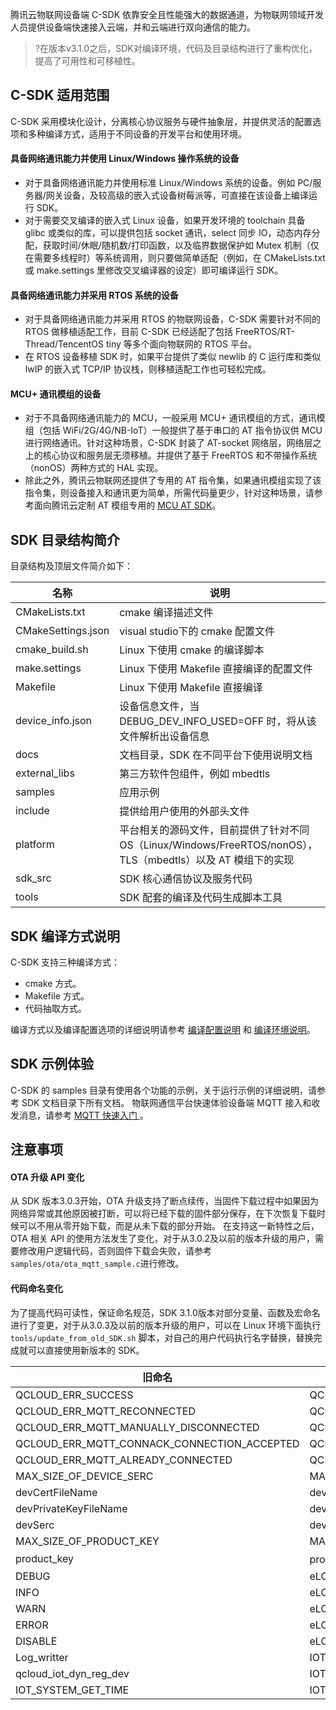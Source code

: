 腾讯云物联网设备端 C-SDK 依靠安全且性能强大的数据通道，为物联网领域开发人员提供设备端快速接入云端，并和云端进行双向通信的能力。

>?在版本v3.1.0之后，SDK对编译环境，代码及目录结构进行了重构优化，提高了可用性和可移植性。 

## C-SDK 适用范围
C-SDK 采用模块化设计，分离核心协议服务与硬件抽象层，并提供灵活的配置选项和多种编译方式，适用于不同设备的开发平台和使用环境。

#### 具备网络通讯能力并使用 Linux/Windows 操作系统的设备

- 对于具备网络通讯能力并使用标准 Linux/Windows 系统的设备。例如 PC/服务器/网关设备，及较高级的嵌入式设备树莓派等，可直接在该设备上编译运行 SDK。
- 对于需要交叉编译的嵌入式 Linux 设备，如果开发环境的 toolchain 具备 glibc 或类似的库，可以提供包括 socket 通讯，select 同步 IO，动态内存分配，获取时间/休眠/随机数/打印函数，以及临界数据保护如 Mutex 机制（仅在需要多线程时）等系统调用，则只要做简单适配（例如，在 CMakeLists.txt 或 make.settings 里修改交叉编译器的设定）即可编译运行 SDK。

#### 具备网络通讯能力并采用 RTOS 系统的设备
- 对于具备网络通讯能力并采用 RTOS 的物联网设备，C-SDK 需要针对不同的 RTOS 做移植适配工作，目前 C-SDK 已经适配了包括 FreeRTOS/RT-Thread/TencentOS tiny 等多个面向物联网的 RTOS 平台。
- 在 RTOS 设备移植 SDK 时，如果平台提供了类似 newlib 的 C 运行库和类似 lwIP 的嵌入式 TCP/IP 协议栈，则移植适配工作也可轻松完成。

#### MCU+ 通讯模组的设备

- 对于不具备网络通讯能力的 MCU，一般采用 MCU+ 通讯模组的方式，通讯模组（包括 WiFi/2G/4G/NB-IoT）一般提供了基于串口的 AT 指令协议供 MCU 进行网络通讯。针对这种场景，C-SDK 封装了 AT-socket 网络层，网络层之上的核心协议和服务层无须移植。并提供了基于 FreeRTOS 和不带操作系统（nonOS）两种方式的 HAL 实现。
- 除此之外，腾讯云物联网还提供了专用的 AT 指令集，如果通讯模组实现了该指令集，则设备接入和通讯更为简单，所需代码量更少，针对这种场景，请参考面向腾讯云定制 AT 模组专用的 [MCU AT SDK](https://github.com/tencentyun/qcloud-iot-sdk-tencent-at-based.git)。

## SDK 目录结构简介

目录结构及顶层文件简介如下：

| 名称               | 说明                                                         |
| ------------------ | ------------------------------------------------------------ |
| CMakeLists.txt     | cmake 编译描述文件                                            |
| CMakeSettings.json | visual studio下的 cmake 配置文件                               |
| cmake_build.sh     | Linux 下使用 cmake 的编译脚本                                   |
| make.settings      | Linux 下使用 Makefile 直接编译的配置文件                        |
| Makefile           | Linux 下使用 Makefile 直接编译                                  |
| device_info.json   | 设备信息文件，当 DEBUG_DEV_INFO_USED=OFF 时，将从该文件解析出设备信息 |
| docs               | 文档目录，SDK 在不同平台下使用说明文档                      |
| external_libs      | 第三方软件包组件，例如 mbedtls                                  |
| samples            | 应用示例                                                     |
| include            | 提供给用户使用的外部头文件                                   |
| platform           | 平台相关的源码文件，目前提供了针对不同 OS（Linux/Windows/FreeRTOS/nonOS），TLS（mbedtls）以及 AT 模组下的实现 |
| sdk_src            | SDK 核心通信协议及服务代码                                    |
| tools              | SDK 配套的编译及代码生成脚本工具                              |

## SDK 编译方式说明

C-SDK 支持三种编译方式：
- cmake 方式。
- Makefile 方式。
- 代码抽取方式。

编译方式以及编译配置选项的详细说明请参考 [编译配置说明](https://cloud.tencent.com/document/product/634/38256) 和 [编译环境说明](https://cloud.tencent.com/document/product/634/38257)。

## SDK 示例体验
C-SDK 的 samples 目录有使用各个功能的示例，关于运行示例的详细说明，请参考 SDK 文档目录下所有文档。
物联网通信平台快速体验设备端 MQTT 接入和收发消息，请参考 [MQTT 快速入门
](https://cloud.tencent.com/document/product/634/38258)。

## 注意事项

#### OTA 升级 API 变化
从 SDK 版本3.0.3开始，OTA 升级支持了断点续传，当固件下载过程中如果因为网络异常或其他原因被打断，可以将已经下载的固件部分保存，在下次恢复下载时候可以不用从零开始下载，而是从未下载的部分开始。
在支持这一新特性之后，OTA 相关 API 的使用方法发生了变化，对于从3.0.2及以前的版本升级的用户，需要修改用户逻辑代码，否则固件下载会失败，请参考`samples/ota/ota_mqtt_sample.c`进行修改。

#### 代码命名变化
为了提高代码可读性，保证命名规范，SDK 3.1.0版本对部分变量、函数及宏命名进行了变更，对于从3.0.3及以前的版本升级的用户，可以在 Linux 环境下面执行 `tools/update_from_old_SDK.sh` 脚本，对自己的用户代码执行名字替换，替换完成就可以直接使用新版本的 SDK。

| 旧命名              | 新命名                                                         |
| ------------------ | ------------------------------------------------------------ |
| QCLOUD_ERR_SUCCESS     | QCLOUD_RET_SUCCESS                                            |
| QCLOUD_ERR_MQTT_RECONNECTED | QCLOUD_RET_MQTT_RECONNECTED                               |
| QCLOUD_ERR_MQTT_MANUALLY_DISCONNECTED     | QCLOUD_RET_MQTT_MANUALLY_DISCONNECTED                                   |
| QCLOUD_ERR_MQTT_CONNACK_CONNECTION_ACCEPTED      | QCLOUD_RET_MQTT_CONNACK_CONNECTION_ACCEPTED                        |
| QCLOUD_ERR_MQTT_ALREADY_CONNECTED           | QCLOUD_RET_MQTT_ALREADY_CONNECTED                                  |
| MAX_SIZE_OF_DEVICE_SERC   | MAX_SIZE_OF_DEVICE_SECRET |
| devCertFileName               | dev_cert_file_name                      |
| devPrivateKeyFileName      | dev_key_file_name                                  |
| devSerc            | device_secret                                                     |
| MAX_SIZE_OF_PRODUCT_KEY            | MAX_SIZE_OF_PRODUCT_SECRET                                   |
| product_key           | product_secret。 |
| DEBUG            | eLOG_DEBUG                                    |
| INFO              | eLOG_INFO                              |
| WARN            | eLOG_WARN                                                     |
| ERROR            | eLOG_ERROR                                   |
| DISABLE           | eLOG_DISABLE |
| Log_writter            | IOT_Log_Gen                                    |
| qcloud_iot_dyn_reg_dev              | IOT_DynReg_Device                              |
| IOT_SYSTEM_GET_TIME              | IOT_Get_SysTime                              |

